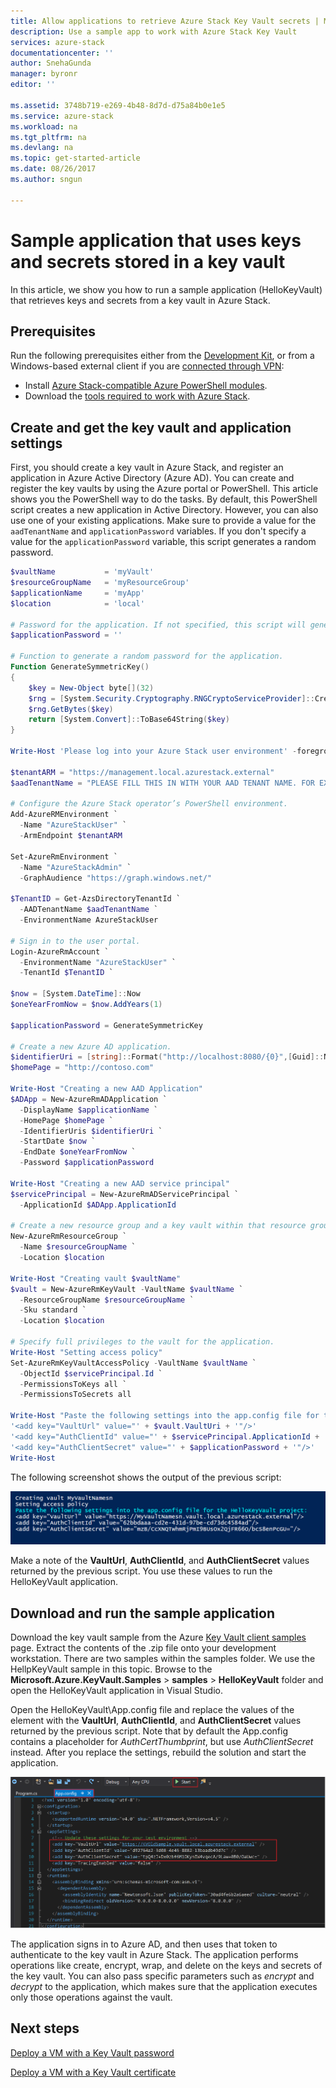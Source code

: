```yaml
---
title: Allow applications to retrieve Azure Stack Key Vault secrets | Microsoft Docs
description: Use a sample app to work with Azure Stack Key Vault
services: azure-stack
documentationcenter: ''
author: SnehaGunda
manager: byronr
editor: ''

ms.assetid: 3748b719-e269-4b48-8d7d-d75a84b0e1e5
ms.service: azure-stack
ms.workload: na
ms.tgt_pltfrm: na
ms.devlang: na
ms.topic: get-started-article
ms.date: 08/26/2017
ms.author: sngun

---
```


# Sample application that uses keys and secrets stored in a key vault

In this article, we show you how to run a sample application (HelloKeyVault) that retrieves keys and secrets from a key vault in Azure Stack.

## Prerequisites 

Run the following prerequisites either from the [Development Kit](azure-stack-connect-azure-stack.md#connect-to-azure-stack-with-remote-desktop), or from a Windows-based external client if you are [connected through VPN](azure-stack-connect-azure-stack.md#connect-to-azure-stack-with-vpn):

* Install [Azure Stack-compatible Azure PowerShell modules](azure-stack-powershell-install.md).  
* Download the [tools required to work with Azure Stack](azure-stack-powershell-download.md). 

## Create and get the key vault and application settings

First, you should create a key vault in Azure Stack, and register an application in Azure Active Directory (Azure AD). You can create and register the key vaults by using the Azure portal or PowerShell. This article shows you the PowerShell way to do the tasks. By default, this PowerShell script creates a new application in Active Directory. However, you can also use one of your existing applications. Make sure to provide a value for the `aadTenantName` and `applicationPassword` variables. If you don't specify a value for the `applicationPassword` variable, this script generates a random password. 

```powershell
$vaultName           = 'myVault'
$resourceGroupName   = 'myResourceGroup'
$applicationName     = 'myApp'
$location            = 'local' 

# Password for the application. If not specified, this script will generate a random password during app creation.
$applicationPassword = '' 
                         
# Function to generate a random password for the application.
Function GenerateSymmetricKey()
{
    $key = New-Object byte[](32)
    $rng = [System.Security.Cryptography.RNGCryptoServiceProvider]::Create()
    $rng.GetBytes($key)
    return [System.Convert]::ToBase64String($key)
}

Write-Host 'Please log into your Azure Stack user environment' -foregroundcolor Green

$tenantARM = "https://management.local.azurestack.external"
$aadTenantName = "PLEASE FILL THIS IN WITH YOUR AAD TENANT NAME. FOR EXAMPLE: myazurestack.onmicrosoft.com"

# Configure the Azure Stack operator’s PowerShell environment.
Add-AzureRMEnvironment `
  -Name "AzureStackUser" `
  -ArmEndpoint $tenantARM

Set-AzureRmEnvironment `
  -Name "AzureStackAdmin" `
  -GraphAudience "https://graph.windows.net/"

$TenantID = Get-AzsDirectoryTenantId `
  -AADTenantName $aadTenantName `
  -EnvironmentName AzureStackUser

# Sign in to the user portal.
Login-AzureRmAccount `
  -EnvironmentName "AzureStackUser" `
  -TenantId $TenantID `
  
$now = [System.DateTime]::Now
$oneYearFromNow = $now.AddYears(1)

$applicationPassword = GenerateSymmetricKey
	
# Create a new Azure AD application.
$identifierUri = [string]::Format("http://localhost:8080/{0}",[Guid]::NewGuid().ToString("N"))
$homePage = "http://contoso.com"

Write-Host "Creating a new AAD Application"
$ADApp = New-AzureRmADApplication `
  -DisplayName $applicationName `
  -HomePage $homePage `
  -IdentifierUris $identifierUri `
  -StartDate $now `
  -EndDate $oneYearFromNow `
  -Password $applicationPassword

Write-Host "Creating a new AAD service principal"
$servicePrincipal = New-AzureRmADServicePrincipal `
  -ApplicationId $ADApp.ApplicationId

# Create a new resource group and a key vault within that resource group.
New-AzureRmResourceGroup `
  -Name $resourceGroupName `
  -Location $location   

Write-Host "Creating vault $vaultName"
$vault = New-AzureRmKeyVault -VaultName $vaultName `
  -ResourceGroupName $resourceGroupName `
  -Sku standard `
  -Location $location

# Specify full privileges to the vault for the application.
Write-Host "Setting access policy"
Set-AzureRmKeyVaultAccessPolicy -VaultName $vaultName `
  -ObjectId $servicePrincipal.Id `
  -PermissionsToKeys all `
  -PermissionsToSecrets all

Write-Host "Paste the following settings into the app.config file for the HelloKeyVault project:"
'<add key="VaultUrl" value="' + $vault.VaultUri + '"/>'
'<add key="AuthClientId" value="' + $servicePrincipal.ApplicationId + '"/>'
'<add key="AuthClientSecret" value="' + $applicationPassword + '"/>'
Write-Host

``` 

The following screenshot shows the output of the previous script:

![App config](media/azure-stack-kv-sample-app/settingsoutput.png)

Make a note of the **VaultUrl**, **AuthClientId**, and **AuthClientSecret** values returned by the previous script. You use these values to run the HelloKeyVault application.

## Download and run the sample application

Download the key vault sample from the Azure [Key Vault client samples](https://www.microsoft.com/en-us/download/details.aspx?id=45343) page. Extract the contents of the .zip file onto your development workstation. There are two samples within the samples folder. We use the HellpKeyVault sample in this topic. Browse to the **Microsoft.Azure.KeyVault.Samples** > **samples** > **HelloKeyVault** folder and open the HelloKeyVault application in Visual Studio. 

Open the HelloKeyVault\App.config file and replace the values of the <appSettings> element with the **VaultUrl**, **AuthClientId**, and **AuthClientSecret** values returned by the previous script. Note that by default the App.config contains a placeholder for *AuthCertThumbprint*, but use *AuthClientSecret* instead. After you replace the settings, rebuild the solution and start the application.

![App settings](media/azure-stack-kv-sample-app/appconfig.png)
 
The application signs in to Azure AD, and then uses that token to authenticate to the key vault in Azure Stack. The application performs operations like create, encrypt, wrap, and delete on the keys and secrets of the key vault. You can also pass specific parameters such as *encrypt* and *decrypt* to the application, which makes sure that the application executes only those operations against the vault. 


## Next steps
[Deploy a VM with a Key Vault password](azure-stack-kv-deploy-vm-with-secret.md)

[Deploy a VM with a Key Vault certificate](azure-stack-kv-push-secret-into-vm.md)



